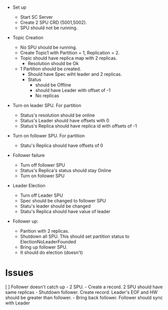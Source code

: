 * Set up

    - Start SC Server
    - Create 2 SPU CRD (5001,5002).
    - SPU should not be running.


* Topic Creation
  - No SPU should be running.
  - Create Topic1 with Partition = 1, Replication = 2.
  - Topic should have replica map with 2 replicas.
    - Resolution should be Ok
  - 1 Partition should be created.
    - Should have Spec wiht leader and 2 replicas.
    - Status 
      - should be Offline
      - should have Leader with offset of -1
      - No replicas

* Turn on leader SPU.  For partition
  - Status's resolution should be online
  - Status's Leader should have offsets with 0
  - Status's Replica should have replica id with offsets of -1

* Turn on follower SPU.  For partition
  - Statu's Replica should have offsets of 0


* Follower failure
  - Turn off follower SPU
  - Status's Replica's status should stay Online
  - Turn on follower SPU

* Leader Election
  - Turn off Leader SPU
  - Spec should be changed to follower SPU
  - Statu's leader should be changed
  - Statu's Replica should have value of leader

* Follower up:
  - Parition with 2 replicas. 
  - Shutdown all SPU. This should set partition status to ElectionNoLeaderFounded
  - Bring up follower SPU.
  - It should do election (doesn't)

# Issues
[ ] Follower doesn't catch up
    - 2 SPU.
    - Create a record.  2 SPU should have same replicas
    - Shutdown follower.  Create record.  Leader's EOF and HW should be greater than follower.
    - Bring back follower.  Follower should sync with Leader


